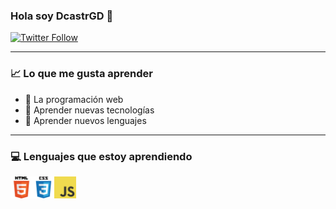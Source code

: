 ### Hola soy DcastrGD 👋

[![Twitter Follow](https://img.shields.io/twitter/follow/DcastrGD?color=1DA1F2&label=DcastrGD&logo=twitter&style=for-the-badge)](https://twitter.com/DcastrGD)

---

### 📈 Lo que me gusta aprender
- 📌 La programación web
- 📍  Aprender nuevas tecnologías
- 🎉 Aprender nuevos lenguajes 

---

### 💻 Lenguajes que estoy aprendiendo

<img align="left" alt="HTML5" width="35px" src="https://raw.githubusercontent.com/github/explore/80688e429a7d4ef2fca1e82350fe8e3517d3494d/topics/html/html.png" />
<img align="left" alt="CSS" width="35px" src="https://raw.githubusercontent.com/github/explore/80688e429a7d4ef2fca1e82350fe8e3517d3494d/topics/css/css.png" />      
<img align="left" alt="JAVASCRIPT" width="35px" src="https://raw.githubusercontent.com/github/explore/80688e429a7d4ef2fca1e82350fe8e3517d3494d/topics/javascript/javascript.png" />

